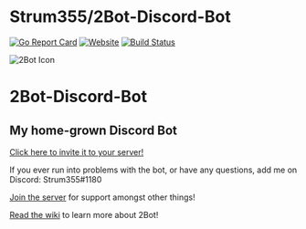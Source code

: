 # Strum355/2Bot-Discord-Bot

[![Go Report Card](https://goreportcard.com/badge/github.com/Strum355/2Bot-Discord-Bot)](https://goreportcard.com/report/github.com/Strum355/2Bot-Discord-Bot) [![Website](https://img.shields.io/badge/discord-2Bot%20Server-blue.svg)](https://discord.gg/9T34Y6u) [![Build Status](https://travis-ci.org/Strum355/2Bot-Discord-Bot.svg?branch=master)](https://travis-ci.org/Strum355/2Bot-Discord-Bot)

![2Bot Icon](https://noahsc.xyz/2Bot/2Bot-half.png)

2Bot-Discord-Bot
================

My home-grown Discord Bot
-------------------------

[Click here to invite it to your server!](https://discordapp.com/api/oauth2/authorize?client_id=301819949683572738&scope=bot&permissions=11264)

If you ever run into problems with the bot, or have any questions, add me on Discord: Strum355#1180

[Join the server](https://discord.gg/9T34Y6u) for support amongst other things!

[Read the wiki](https://github.com/Strum355/2Bot-Discord-Bot/wiki) to learn more about 2Bot!
